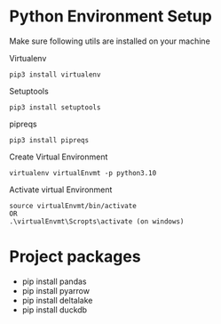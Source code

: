 # Python Environment Setup

Make sure following utils are installed on your machine

Virtualenv
```
pip3 install virtualenv
```

Setuptools
```
pip3 install setuptools
```

pipreqs
```
pip3 install pipreqs
```

Create Virtual Environment
```
virtualenv virtualEnvmt -p python3.10
```

Activate virtual Environment
```
source virtualEnvmt/bin/activate
OR
.\virtualEnvmt\Scropts\activate (on windows)
```

# Project packages

- pip install pandas
- pip install pyarrow
- pip install deltalake
- pip install duckdb
